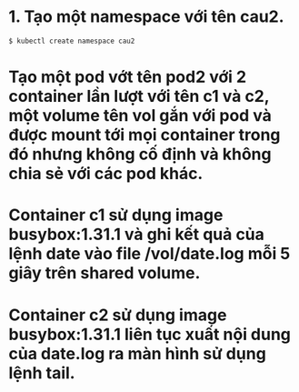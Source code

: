 # 1. Tạo một namespace với tên cau2.
```
$ kubectl create namespace cau2
```

# Tạo một pod vớt tên pod2 với 2 container lần lượt với tên c1 và c2, một volume tên vol gắn với pod và được mount tới mọi container trong đó nhưng không cố định và không chia sẻ với các pod khác.

# Container c1 sử dụng image busybox:1.31.1 và ghi kết quả của lệnh date vào file /vol/date.log mỗi 5 giây trên shared volume.

# Container c2 sử dụng image busybox:1.31.1 liên tục xuất nội dung của date.log ra màn hình sử dụng lệnh tail.
